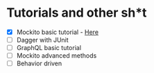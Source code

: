 # Tutorials and other sh*t

 - [x] Mockito basic tutorial - [Here](https://github.com/ptjuanramos/java-research-study/tree/master/TestingJUnitMockito)
 - [ ] Dagger with JUnit
 - [ ] GraphQL basic tutorial
 - [ ] Mockito advanced methods 
 - [ ] Behavior driven
